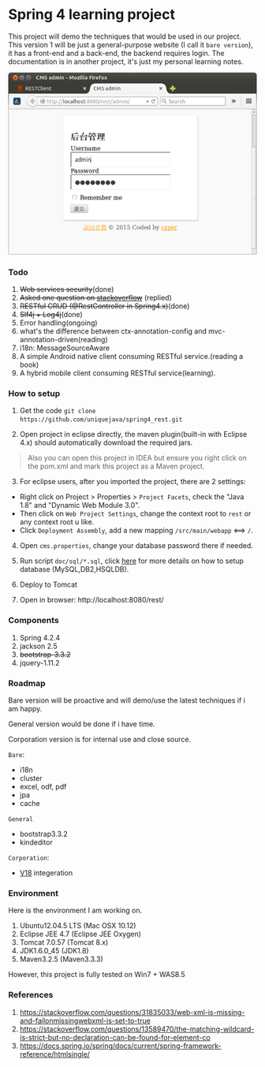 # Spring 4 learning project
This project will demo the techniques that would be used in our project. This version 1 will be just a general-purpose website (I call it `bare version`), it has a front-end and a back-end, the backend requires login. The documentation is in another project, it's just my personal learning notes.

![login page](doc/images/cms_login.png)

### Todo
1. ~~Web services security~~(done)
2. ~~Asked one question on [stackoverflow](http://stackoverflow.com/questions/28413070/in-spring-mvc-4-1-is-there-any-nonresponsebody-to-return-a-normal-view)~~ (replied)
3. ~~RESTful CRUD (@RestController in Spring4.x)~~(done)
4. ~~Slf4j + Log4j~~(done)
5. Error handling(ongoing)
6. what's the difference between ctx-annotation-config and mvc-annotation-driven(reading)
7. i18n: MessageSourceAware
8. A simple Android native client consuming RESTful service.(reading a book)
9. A hybrid mobile client consuming RESTful service(learning).

### How to setup
1. Get the code
`git clone https://github.com/uniquejava/spring4_rest.git`

2. Open project in eclipse directly, the maven plugin(built-in with Eclipse 4.x) should automatically download the required jars.
>Also you can open this project in IDEA but ensure you right click on the pom.xml and mark this project as a Maven project.

3. For eclipse users, after you imported the project, there are 2 settings:
 * Right click on Project > Properties > `Project Facets`, check the "Java 1.8" and "Dynamic Web Module 3.0".
 * Then click on `Web Project Settings`, change the context root to `rest` or any context root u like.
 * Click `Deployment Assembly`, add a new mapping `/src/main/webapp` <==> `/`.

4. Open `cms.properties`, change your database password there if needed.

5. Run script `doc/sql/*.sql`, click [here](doc/setup_database.md) for more details on how to setup database (MySQL,DB2,HSQLDB).

6. Deploy to Tomcat

7. Open in browser: http://localhost:8080/rest/

### Components
1. Spring 4.2.4
2. jackson 2.5
1. ~~bootstrap-3.3.2~~
2. jquery-1.11.2

### Roadmap
Bare version will be proactive and will demo/use the latest techniques if i am happy.

General version would be done if i have time.

Corporation version is for internal use and close source.

`Bare`:
* i18n
* cluster
* excel, odf, pdf
* jpa
* cache

`General`
* bootstrap3.3.2
* kindeditor

`Corporation`:
* [V18](https://github.com/ibmmxlabs/v18) integeration

### Environment
Here is the environment I am working on.

1. Ubuntu12.04.5 LTS (Mac OSX 10.12)
2. Eclipse JEE 4.7 (Eclipse JEE Oxygen)
3. Tomcat 7.0.57 (Tomcat 8.x)
4. JDK1.6.0\_45 (JDK1.8)
5. Maven3.2.5 (Maven3.3.3)

However, this project is fully tested on Win7 + WAS8.5

### References
1. https://stackoverflow.com/questions/31835033/web-xml-is-missing-and-failonmissingwebxml-is-set-to-true
2. https://stackoverflow.com/questions/13589470/the-matching-wildcard-is-strict-but-no-declaration-can-be-found-for-element-co
3. https://docs.spring.io/spring/docs/current/spring-framework-reference/htmlsingle/
